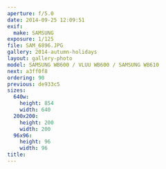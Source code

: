 ```yaml
---
aperture: f/5.0
date: 2014-09-25 12:09:51
exif:
  make: SAMSUNG
exposure: 1/125
file: SAM_6896.JPG
gallery: 2014-autumn-holidays
layout: gallery-photo
model: SAMSUNG WB600 / VLUU WB600 / SAMSUNG WB610
next: a3ff0f8
ordering: 90
previous: de933c5
sizes:
  640w:
    height: 854
    width: 640
  200x200:
    height: 200
    width: 200
  96x96:
    height: 96
    width: 96
title: 
---
```

